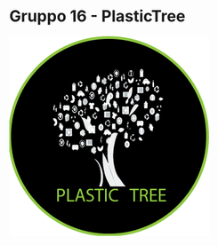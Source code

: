 # Gruppo 16 - PlasticTree
![alt text](https://github.com/AlessioPiro/Gruppo16-PlasticTree/blob/main/PlasticTree/WebContent/icone/logo.png?raw=true)
